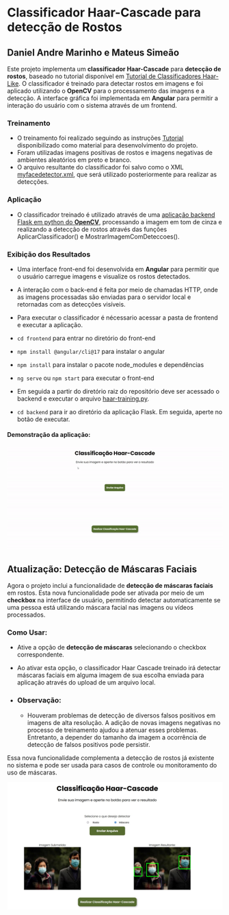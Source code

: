 # Classificador Haar-Cascade para detecção de Rostos
## Daniel Andre Marinho e Mateus Simeão

Este projeto implementa um **classificador Haar-Cascade** para **detecção de rostos**, baseado no tutorial disponível em [Tutorial de Classificadores Haar-Like](https://github.com/felipecbarelli/livro-visao-computacional/blob/master/tutoriais/creating-a-cascade-of-haar-like-classifiers.pdf). O classificador é treinado para detectar rostos em imagens e foi aplicado utilizando o **OpenCV** para o processamento das imagens e a detecção.
A interface gráfica foi implementada em **Angular** para permitir a interação do usuário com o sistema através de um frontend.

### Treinamento
- O treinamento foi realizado seguindo as instruções [Tutorial](https://github.com/felipecbarelli/livro-visao-computacional/blob/master/tutoriais/creating-a-cascade-of-haar-like-classifiers.pdf) disponibilizado como material para desenvolvimento do projeto.
- Foram utilizadas imagens positivas de rostos e imagens negativas de ambientes aleatórios em preto e branco.
- O arquivo resultante do classificador foi salvo como o XML [myfacedetector.xml](https://github.com/mateussimeao/haar-cascade-classifier/blob/main/backend/assets/myfacedetector.xml), que será utilizado posteriormente para realizar as detecções.

### Aplicação
- O classificador treinado é utilizado através de uma [aplicação backend Flask em python do **OpenCV**](https://github.com/mateussimeao/haar-cascade-classifier/blob/main/backend/haar-training.py), processando a imagem em tom de cinza e realizando a detecção de rostos através das funções AplicarClassificador() e MostrarImagemComDeteccoes().

### Exibição dos Resultados
- Uma interface front-end foi desenvolvida em **Angular** para permitir que o usuário carregue imagens e visualize os rostos detectados.
- A interação com o back-end é feita por meio de chamadas HTTP, onde as imagens processadas são enviadas para o servidor local e retornadas com as detecções visíveis.

- Para executar o classificador é nécessario acessar a pasta de frontend e executar a aplicação.
- `cd frontend` para entrar no diretório do front-end
- `npm install @angular/cli@17` para instalar o angular
- `npm install` para instalar o pacote node_modules e dependências
- `ng serve` ou `npm start` para executar o front-end
- Em seguida a partir do diretório raiz do repositório deve ser acessado o backend e executar o arquivo [haar-training.py](https://github.com/mateussimeao/haar-cascade-classifier/blob/main/backend/haar-training.py).
- `cd backend` para ir ao diretório da aplicação Flask. Em seguida, aperte no botão de executar.


#### Demonstração da aplicação:
![Demo](backend/assets/demonstracao.gif)

## Atualização: Detecção de Máscaras Faciais

Agora o projeto inclui a funcionalidade de **detecção de máscaras faciais** em rostos. Esta nova funcionalidade pode ser ativada por meio de um **checkbox** na interface de usuário, permitindo detectar automaticamente se uma pessoa está utilizando máscara facial nas imagens ou vídeos processados.

### Como Usar:
- Ative a opção de **detecção de máscaras** selecionando o checkbox correspondente.
- Ao ativar esta opção, o classificador Haar Cascade treinado irá detectar máscaras faciais em alguma imagem de sua escolha enviada para aplicação através do upload de um arquivo local.



- ### Observação:
    - Houveram problemas de detecção de diversos falsos positivos em imagens de alta resolução. A adição de novas imagens negativas no processo de treinamento ajudou a atenuar esses problemas. Entretanto, a depender do tamanho da imagem a ocorrência de detecção de falsos positivos pode persistir.

Essa nova funcionalidade complementa a detecção de rostos já existente no sistema e pode ser usada para casos de controle ou monitoramento do uso de máscaras.

![Update](backend/assets/print_update.jpg)
